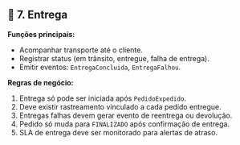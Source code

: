 ## 🚚 **7. Entrega**

**Funções principais:**

* Acompanhar transporte até o cliente.
* Registrar status (em trânsito, entregue, falha de entrega).
* Emitir eventos: `EntregaConcluida`, `EntregaFalhou`.

**Regras de negócio:**

1. Entrega só pode ser iniciada após `PedidoExpedido`.
2. Deve existir rastreamento vinculado a cada pedido entregue.
3. Entregas falhas devem gerar evento de reentrega ou devolução.
4. Pedido só muda para `FINALIZADO` após confirmação de entrega.
5. SLA de entrega deve ser monitorado para alertas de atraso.
